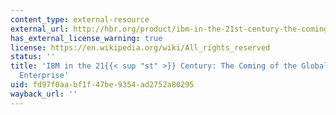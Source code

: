 ```yaml
---
content_type: external-resource
external_url: http://hbr.org/product/ibm-in-the-21st-century-the-coming-of-the-globally/an/308105-PDF-ENG
has_external_license_warning: true
license: https://en.wikipedia.org/wiki/All_rights_reserved
status: ''
title: 'IBM in the 21{{< sup "st" >}} Century: The Coming of the Globally Integrated
  Enterprise'
uid: fd97f0aa-bf1f-47be-9354-ad2752a80295
wayback_url: ''
---
```


